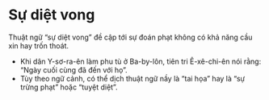# Sự diệt vong

Thuật ngữ “sự diệt vong” đề cập tới sự đoán phạt không có khả năng cầu xin hay trốn thoát.
- Khi dân Y-sơ-ra-ên làm phu tù ở Ba-by-lôn, tiên tri Ê-xê-chi-ên nói rằng: “Ngày cuối cùng đã đến với họ”.
- Tùy theo ngữ cảnh, có thể dịch thuật ngữ nầy là “tai họa” hay là “sự trừng phạt” hoặc “tuyệt diệt”.

